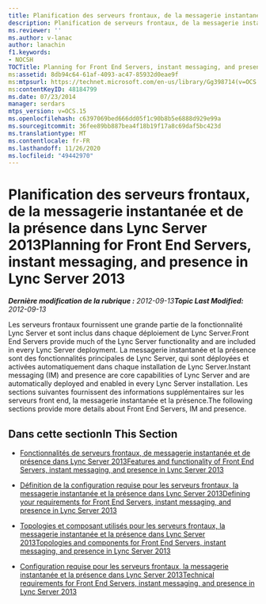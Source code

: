```yaml
---
title: Planification des serveurs frontaux, de la messagerie instantanée et de la présence
description: Planification de serveurs frontaux, de la messagerie instantanée et de la présence.
ms.reviewer: ''
ms.author: v-lanac
author: lanachin
f1.keywords:
- NOCSH
TOCTitle: Planning for Front End Servers, instant messaging, and presence
ms:assetid: 8db94c64-61af-4093-ac47-85932d0eae9f
ms:mtpsurl: https://technet.microsoft.com/en-us/library/Gg398714(v=OCS.15)
ms:contentKeyID: 48184799
ms.date: 07/23/2014
manager: serdars
mtps_version: v=OCS.15
ms.openlocfilehash: c6397069bed666dd05f1c90b8b5e6888d929e99a
ms.sourcegitcommit: 36fee89bb887bea4f18b19f17a8c69daf5bc423d
ms.translationtype: MT
ms.contentlocale: fr-FR
ms.lasthandoff: 11/26/2020
ms.locfileid: "49442970"
---
```

# <a name="planning-for-front-end-servers-instant-messaging-and-presence-in-lync-server-2013"></a><span data-ttu-id="3a4ae-103">Planification des serveurs frontaux, de la messagerie instantanée et de la présence dans Lync Server 2013</span><span class="sxs-lookup"><span data-stu-id="3a4ae-103">Planning for Front End Servers, instant messaging, and presence in Lync Server 2013</span></span>

<div data-xmlns="http://www.w3.org/1999/xhtml">

<div class="topic" data-xmlns="http://www.w3.org/1999/xhtml" data-msxsl="urn:schemas-microsoft-com:xslt" data-cs="https://msdn.microsoft.com/">

<div data-asp="https://msdn2.microsoft.com/asp">



</div>

<div id="mainSection">

<div id="mainBody"><span data-ttu-id="3a4ae-104">

<span> </span></span><span class="sxs-lookup"><span data-stu-id="3a4ae-104">

<span> </span></span></span>

<span data-ttu-id="3a4ae-105">_**Dernière modification de la rubrique :** 2012-09-13_</span><span class="sxs-lookup"><span data-stu-id="3a4ae-105">_**Topic Last Modified:** 2012-09-13_</span></span>

<span data-ttu-id="3a4ae-106">Les serveurs frontaux fournissent une grande partie de la fonctionnalité Lync Server et sont inclus dans chaque déploiement de Lync Server.</span><span class="sxs-lookup"><span data-stu-id="3a4ae-106">Front End Servers provide much of the Lync Server functionality and are included in every Lync Server deployment.</span></span> <span data-ttu-id="3a4ae-107">La messagerie instantanée et la présence sont des fonctionnalités principales de Lync Server, qui sont déployées et activées automatiquement dans chaque installation de Lync Server.</span><span class="sxs-lookup"><span data-stu-id="3a4ae-107">Instant messaging (IM) and presence are core capabilities of Lync Server and are automatically deployed and enabled in every Lync Server installation.</span></span> <span data-ttu-id="3a4ae-108">Les sections suivantes fournissent des informations supplémentaires sur les serveurs front end, la messagerie instantanée et la présence.</span><span class="sxs-lookup"><span data-stu-id="3a4ae-108">The following sections provide more details about Front End Servers, IM and presence.</span></span>

<div>

## <a name="in-this-section"></a><span data-ttu-id="3a4ae-109">Dans cette section</span><span class="sxs-lookup"><span data-stu-id="3a4ae-109">In This Section</span></span>

  - [<span data-ttu-id="3a4ae-110">Fonctionnalités de serveurs frontaux, de messagerie instantanée et de présence dans Lync Server 2013</span><span class="sxs-lookup"><span data-stu-id="3a4ae-110">Features and functionality of Front End Servers, instant messaging, and presence in Lync Server 2013</span></span>](lync-server-2013-features-and-functionality-of-front-end-servers-instant-messaging-and-presence.md)

  - [<span data-ttu-id="3a4ae-111">Définition de la configuration requise pour les serveurs frontaux, la messagerie instantanée et la présence dans Lync Server 2013</span><span class="sxs-lookup"><span data-stu-id="3a4ae-111">Defining your requirements for Front End Servers, instant messaging, and presence in Lync Server 2013</span></span>](lync-server-2013-defining-your-requirements-for-front-end-servers-instant-messaging-and-presence.md)

  - [<span data-ttu-id="3a4ae-112">Topologies et composant utilisés pour les serveurs frontaux, la messagerie instantanée et la présence dans Lync Server 2013</span><span class="sxs-lookup"><span data-stu-id="3a4ae-112">Topologies and components for Front End Servers, instant messaging, and presence in Lync Server 2013</span></span>](lync-server-2013-topologies-and-components-for-front-end-servers-instant-messaging-and-presence.md)

  - [<span data-ttu-id="3a4ae-113">Configuration requise pour les serveurs frontaux, la messagerie instantanée et la présence dans Lync Server 2013</span><span class="sxs-lookup"><span data-stu-id="3a4ae-113">Technical requirements for Front End Servers, instant messaging, and presence in Lync Server 2013</span></span>](lync-server-2013-technical-requirements-for-front-end-servers-instant-messaging-and-presence.md)

<span data-ttu-id="3a4ae-114"></div>

</div>

<span> </span>

</div>

</div>

</span><span class="sxs-lookup"><span data-stu-id="3a4ae-114"></div>

</div>

<span> </span>

</div>

</div>

</span></span></div>

